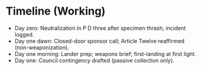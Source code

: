 # Timeline (Working)

- Day zero: Neutralization in P D three after specimen thrash; incident logged.
- Day one dawn: Closed-door sponsor call; Article Twelve reaffirmed (non-weaponization).
- Day one morning: Lander prep; weapons brief; first-landing at first light.
- Day one: Council contingency drafted (passive collection only).

